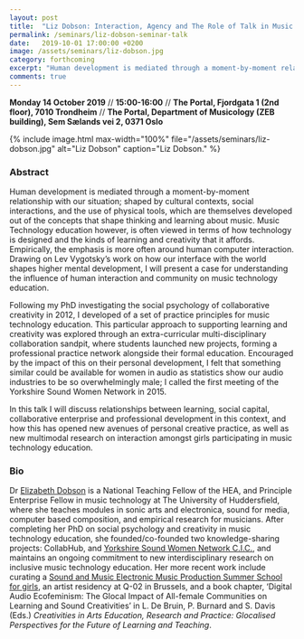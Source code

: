 ```yaml
---
layout: post
title:  "Liz Dobson: Interaction, Agency and The Role of Talk in Music Technology Education (14.10.19)"
permalink: /seminars/liz-dobson-seminar-talk
date:   2019-10-01 17:00:00 +0200
image: /assets/seminars/liz-dobson.jpg
category: forthcoming
excerpt: "Human development is mediated through a moment-by-moment relationship with our situation; shaped by cultural contexts, social interactions, and the use of physical tools, which are themselves developed out of the concepts that shape thinking and learning about music. Music Technology education however, is often viewed in terms of how technology is designed and the kinds of learning and creativity that it affords. Empirically, the emphasis is more often around human computer interaction. Drawing on Lev Vygotsky’s work on how our interface with the world shapes higher mental development, I will present a case for understanding the influence of human interaction and community on music technology education."
comments: true
---
```


**Monday 14 October 2019** // **15:00-16:00** // **The Portal, Fjordgata 1 (2nd floor), 7010 Trondheim** // **The Portal, Department of Musicology (ZEB building), Sem Sælands vei 2, 0371 Oslo**

{% include image.html
max-width="100%" file="/assets/seminars/liz-dobson.jpg" alt="Liz Dobson"
caption="Liz Dobson." %}

### Abstract

Human development is mediated through a moment-by-moment relationship with our situation; shaped by cultural contexts, social interactions, and the use of physical tools, which are themselves developed out of the concepts that shape thinking and learning about music. Music Technology education however, is often viewed in terms of how technology is designed and the kinds of learning and creativity that it affords. Empirically, the emphasis is more often around human computer interaction. Drawing on Lev Vygotsky’s work on how our interface with the world shapes higher mental development, I will present a case for understanding the influence of human interaction and community on music technology education. 

Following my PhD investigating the social psychology of collaborative creativity in 2012, I developed of a set of practice principles for music technology education. This particular approach to supporting learning and creativity was explored through an extra-curricular multi-disciplinary collaboration sandpit, where students launched new projects, forming a professional practice network alongside their formal education. Encouraged by the impact of this on their personal development, I felt that something similar could be available for women in audio as statistics show our audio industries to be so overwhelmingly male; I called the first meeting of the Yorkshire Sound Women Network in 2015. 

In this talk I will discuss relationships between learning, social capital, collaborative enterprise and professional development in this context, and how this has opened new avenues of personal creative practice, as well as new multimodal research on interaction amongst girls participating in music technology education.


### Bio

Dr [Elizabeth Dobson](https://drlizdobson.com/) is a National Teaching Fellow of the HEA, and Principle Enterprise Fellow in music technology at The University of Huddersfield, where she teaches modules in sonic arts and electronica, sound for media, computer based composition, and empirical research for musicians. After completing her PhD on social psychology and creativity in music technology education, she founded/co-founded two knowledge-sharing projects: CollabHub, and [Yorkshire Sound Women Network C.I.C.](https://yorkshiresoundwomen.com/), and maintains an ongoing commitment to new interdisciplinary research on inclusive music technology education. Her more recent work include curating a [Sound and Music Electronic Music Production Summer School for girls](https://gocomposehuddersfield.co.uk/), an artist residency at Q-02 in Brussels, and a book chapter, ‘Digital Audio Ecofeminism: The Glocal Impact of All-female Communities on Learning and Sound Creativities’ in L. De Bruin, P. Burnard and S. Davis (Eds.) *Creativities in Arts Education, Research and Practice: Glocalised Perspectives for the Future of Learning and Teaching*.
